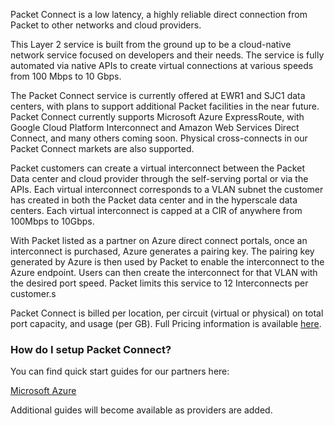 <!--<meta>
{
    "title":"Packet Connect: Overview",
    "description":"Setting up Packet Connect",
    "date": "09/20/2019",
    "tag":["PacketConnect", "Network"]
}
</meta>-->

Packet Connect is a low latency, a highly reliable direct connection from Packet to other networks and cloud providers.

This Layer 2 service is built from the ground up to be a cloud-native network service focused on developers and their needs. The service is fully automated via native APIs to create virtual connections at various speeds from 100 Mbps to 10 Gbps.

The Packet Connect service is currently offered at EWR1 and SJC1 data centers, with plans to support additional Packet facilities in the near future. Packet Connect currently supports Microsoft Azure ExpressRoute, with Google Cloud Platform Interconnect and Amazon Web Services Direct Connect, and many others coming soon. Physical cross-connects in our Packet Connect markets are also supported.

Packet customers can create a virtual interconnect between the Packet Data center and cloud provider through the self-serving portal or via the APIs. Each virtual interconnect corresponds to a VLAN subnet the customer has created in both the Packet data center and in the hyperscale data centers.  Each virtual interconnect is capped at a CIR of anywhere from 100Mbps to 10Gbps. 

With Packet listed as a partner on Azure direct connect portals, once an interconnect is purchased, Azure generates a pairing key. The pairing key generated by Azure is then used by Packet to enable the interconnect to the Azure endpoint. Users can then create the interconnect for that VLAN with the desired port speed. Packet limits this service to 12 Interconnects per customer.s

Packet Connect is billed per location, per circuit (virtual or physical) on total port capacity,  and usage (per GB).  Full Pricing information is available [here](https://www.packet.com/cloud/all-features/packet-connect/).

  

### How do I setup Packet Connect?

You can find quick start guides for our partners here:

[Microsoft Azure](https://support.packet.com/kb/articles/packet-connect-azure)

Additional guides will become available as providers are added.